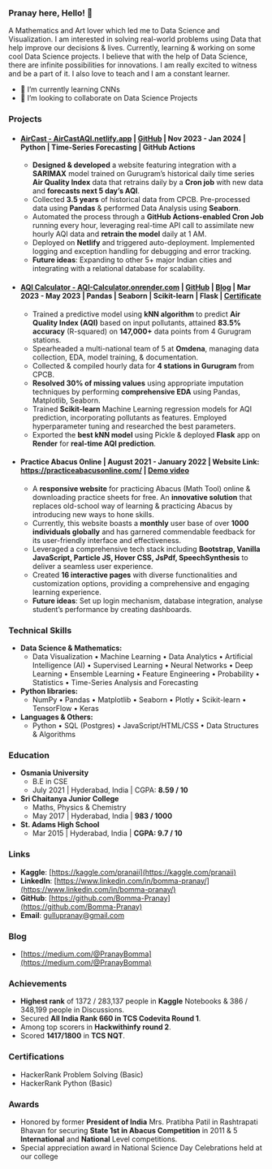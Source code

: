 ### Pranay here, Hello! 👋

<!--
**Bomma-Pranay/Bomma-Pranay** is a ✨ _special_ ✨ repository because its `README.md` (this file) appears on your GitHub profile.
Here are some ideas to get you started:
-->

A Mathematics and Art lover which led me to Data Science and Visualization. I am interested in solving real-world problems using Data that help improve our decisions & lives. Currently, learning & working on some cool Data Science projects. I believe that with the help of Data Science, there are infinite possibilities for innovations. I am really excited to witness and be a part of it. I also love to teach and I am a constant learner.

<!--- 🔭 I’m currently working on NLP-->
- 🌱 I’m currently learning CNNs 
- 👯 I’m looking to collaborate on Data Science Projects

<!-- ### Connect with me: -->

<!-- [<img align="left"  width="32px" src="https://cdn.jsdelivr.net/npm/simple-icons@v3/icons/linkedin.svg" />][linkedin] -->
<!-- [<img align="left"  width="32px" src="https://cdn.jsdelivr.net/npm/simple-icons@3.13.0/icons/kaggle.svg" />][kaggle] -->
<!-- [<img align="left"  width="32px" src="https://cdn.jsdelivr.net/npm/simple-icons@3.13.0/icons/twitter.svg" />][twitter] -->
<!-- [<img align="left"  width="32px" src="https://cdn.jsdelivr.net/npm/simple-icons@v3/icons/youtube.svg" />][youtube] -->

### Projects

- #### [AirCast - AirCastAQI.netlify.app](https://aircastaqi.netlify.app/) | [GitHub](https://github.com/Bomma-Pranay/Analysing-Air-Quality-Index-using-Machine-Learning/tree/model_new/ipynotebooks/Forecasting_time_series) | Nov 2023 - Jan 2024 | Python | Time-Series Forecasting | GitHub Actions
  - **Designed & developed** a website featuring integration with a **SARIMAX** model trained on Gurugram’s historical daily time series **Air Quality Index** data that retrains daily by a **Cron job** with new data and **forecasts next 5 day’s AQI**.
  - Collected **3.5 years** of historical data from CPCB. Pre-processed data using **Pandas** & performed Data Analysis using **Seaborn**.
  - Automated the process through a **GitHub Actions-enabled Cron Job** running every hour, leveraging real-time API call to assimilate new hourly AQI data and **retrain the model** daily at 1 AM.
  - Deployed on **Netlify** and triggered auto-deployment. Implemented logging and exception handling for debugging and error tracking.
  - **Future ideas**: Expanding to other 5+ major Indian cities and integrating with a relational database for scalability.

- #### [AQI Calculator - AQI-Calculator.onrender.com](https://aqi-calculator.onrender.com) | [GitHub](https://github.com/Bomma-Pranay/Analysing-Air-Quality-Index-using-Machine-Learning/tree/model_new/ipynotebooks/MachineLearning_AQI_calculator) | [Blog](https://medium.com/@PranayBomma/the-story-of-my-first-ml-project-4fc111a7f8d3) | Mar 2023 - May 2023 | Pandas | Seaborn | Scikit-learn | Flask | [Certificate](https://drive.google.com/file/d/1E2_IPkS2Cnd3KNDSc8c2vLJKItajdU6s/view?usp=sharing)
  - Trained a predictive model using **kNN algorithm** to predict **Air Quality Index (AQI)** based on input pollutants, attained **83.5% accuracy** (R-squared) on **147,000+** data points from 4 Gurugram stations.
  - Spearheaded a multi-national team of 5 at **Omdena**, managing data collection, EDA, model training, & documentation.
  - Collected & compiled hourly data for **4 stations in Gurugram** from CPCB.
  - **Resolved 30% of missing values** using appropriate imputation techniques by performing **comprehensive EDA** using Pandas, Matplotlib, Seaborn.
  - Trained **Scikit-learn** Machine Learning regression models for AQI prediction, incorporating pollutants as features. Employed hyperparameter tuning and researched the best parameters.
  - Exported the **best kNN model** using Pickle & deployed **Flask** app on **Render** for **real-time AQI prediction**.

- #### Practice Abacus Online | August 2021 - January 2022 | Website Link: https://practiceabacusonline.com/ | [Demo video](https://www.youtube.com/watch?v=imP996gsjnM)
  - A **responsive website** for practicing Abacus (Math Tool) online & downloading practice sheets for free. An **innovative solution** that replaces old-school way of learning & practicing Abacus by introducing new ways to hone skills.
  - Currently, this website boasts a **monthly** user base of over **1000 individuals globally** and has garnered commendable feedback for its user-friendly interface and effectiveness.
  - Leveraged a comprehensive tech stack including **Bootstrap, Vanilla JavaScript, Particle JS, Hover CSS, JsPdf, SpeechSynthesis** to deliver a seamless user experience.
  - Created **16 interactive pages** with diverse functionalities and customization options, providing a comprehensive and engaging learning experience.
  - **Future ideas**: Set up login mechanism, database integration, analyse student’s performance by creating dashboards.

### Technical Skills
- **Data Science & Mathematics:**
  - Data Visualization • Machine Learning • Data Analytics • Artificial Intelligence (AI) • Supervised Learning • Neural Networks • Deep Learning • Ensemble Learning • Feature Engineering • Probability • Statistics • Time-Series Analysis and Forecasting
- **Python libraries:**
  - NumPy • Pandas • Matplotlib • Seaborn • Plotly • Scikit-learn • TensorFlow • Keras 
- **Languages & Others:**
  - Python • SQL (Postgres) • JavaScript/HTML/CSS • Data Structures & Algorithms
  
### Education
- **Osmania University**
  - B.E in CSE
  - July 2021 | Hyderabad, India | CGPA: **8.59 / 10**
- **Sri Chaitanya Junior College**
  - Maths, Physics & Chemistry
  - May 2017 | Hyderabad, India | **983 / 1000**
- **St. Adams High School**
  - Mar 2015 | Hyderabad, India | **CGPA: 9.7 / 10**

### Links
- **Kaggle**: [https://kaggle.com/pranaii](https://kaggle.com/pranaii)
- **LinkedIn**: [https://www.linkedin.com/in/bomma-pranay/](https://www.linkedin.com/in/bomma-pranay/)
- **GitHub**: [https://github.com/Bomma-Pranay](https://github.com/Bomma-Pranay)
- **Email**: gullupranay@gmail.com

### Blog
- [https://medium.com/@PranayBomma](https://medium.com/@PranayBomma)

### Achievements                                                                                           
- **Highest rank** of 1372 / 283,137 people in **Kaggle** Notebooks & 386 / 348,199 people in Discussions.
- Secured **All India Rank 660 in TCS Codevita Round 1**.
- Among top scorers in **Hackwithinfy round 2**.
- Scored **1417/1800** in **TCS NQT**.

### Certifications
- HackerRank Problem Solving (Basic)
- HackerRank Python (Basic)

### Awards
- Honored by former **President of India** Mrs. Pratibha Patil in Rashtrapati Bhavan for securing **State 1st in Abacus Competition** in 2011 & 5 **International** and **National** Level competitions.
- Special appreciation award in National Science Day Celebrations held at our college

<!-- ### Languages and Tools:

<!-- [<img align="left"  width="32px" src="https://upload.wikimedia.org/wikipedia/commons/c/c3/Python-logo-notext.svg" />][python]-->
<!-- [<img align="left"  width="32px" src="https://cdn.jsdelivr.net/npm/simple-icons@3.4.0/icons/r.svg" />][r] -->
<!-- [<img align="left"  width="32px" src="https://upload.wikimedia.org/wikipedia/commons/3/38/Jupyter_logo.svg" />][jupyter]-->
<!-- [<img align="left"  width="90px" src="https://upload.wikimedia.org/wikipedia/commons/1/1a/NumPy_logo.svg" />][numpy]-->
<!-- [<img align="left"  width="90px" src="https://upload.wikimedia.org/wikipedia/commons/e/ed/Pandas_logo.svg" />][pandas]-->
<!-- [<img align="left"  width="68px" src="https://upload.wikimedia.org/wikipedia/commons/0/05/Scikit_learn_logo_small.svg" />][scikit]-->
<!-- [<img align="left"  width="32px" src="https://upload.wikimedia.org/wikipedia/commons/0/01/Created_with_Matplotlib-logo.svg" />][mpl]-->
<!-- [<img align="left"  width="32px" src="https://upload.wikimedia.org/wikipedia/commons/9/9a/Visual_Studio_Code_1.35_icon.svg" />][vscode]-->
<!-- [<img align="left"  width="32px" src="https://upload.wikimedia.org/wikipedia/commons/a/a1/PyCharm_Logo.svg" />][pycharm] -->
<!-- [<img align="left"  width="93px" src="https://upload.wikimedia.org/wikipedia/commons/d/d0/RStudio_logo_flat.svg" />][rstudio]-->

[linkedin]: https://linkedin.com/in/bomma-pranay
[twitter]: https://twitter.com/Pranaii1
[kaggle]: https://www.kaggle.com/pranaii
[youtube]: https://www.youtube.com/channel/UCyBGFKqHd9j1tcqbqonTsqw
[python]: https://upload.wikimedia.org/wikipedia/commons/c/c3/Python-logo-notext.svg
[r]: https://cdn.jsdelivr.net/npm/simple-icons@3.4.0/icons/r.svg
[jupyter]: https://upload.wikimedia.org/wikipedia/commons/3/38/Jupyter_logo.svg
[mpl]:https://upload.wikimedia.org/wikipedia/commons/0/01/Created_with_Matplotlib-logo.svg
[numpy]:https://upload.wikimedia.org/wikipedia/commons/1/1a/NumPy_logo.svg
[pandas]: https://upload.wikimedia.org/wikipedia/commons/e/ed/Pandas_logo.svg
[vscode]: https://upload.wikimedia.org/wikipedia/commons/9/9a/Visual_Studio_Code_1.35_icon.svg
[pycharm]: https://upload.wikimedia.org/wikipedia/commons/a/a1/PyCharm_Logo.svg
[rstudio]: https://upload.wikimedia.org/wikipedia/commons/d/d0/RStudio_logo_flat.svg
[scikit]: https://upload.wikimedia.org/wikipedia/commons/0/05/Scikit_learn_logo_small.svg
